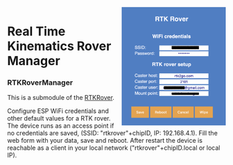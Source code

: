 <img align="right" src="./screenshots/rtkrover.png" width="240"/>

# Real Time Kinematics Rover Manager
### RTKRoverManager
This is a submodule of the [RTKRover](https://github.com/audio-communication-group/RTKRover).

Configure ESP WiFi credentials and other default values for a RTK rover. 
The device runs as an access point if no credentials are saved, (SSID: 
"rtkrover"+chipID, IP: 192.168.4.1). 
Fill the web form with your data, save and reboot. 
After restart the device is reachable as a client in your local network 
("rtkrover"+chipID.local or local IP).
